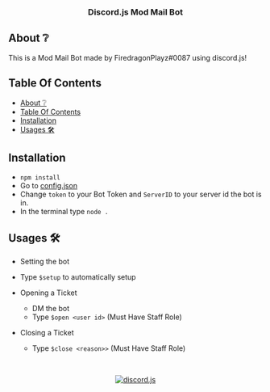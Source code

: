 <div align="center">
  <p>
    <h3>Discord.js Mod Mail Bot
  </p>
</div>

## About ❔

This is a Mod Mail Bot made by FiredragonPlayz#0087 using discord.js!


## Table Of Contents

- [About ❔](#about-)
- [Table Of Contents](#table-of-contents)
- [Installation](#installation)
- [Usages 🛠](#usages-)


## Installation 

- `npm install` 
- Go to [config.json](config.json)
- Change `token` to your Bot Token and `ServerID` to your server id the bot is in.
- In the terminal type `node .`

## Usages 🛠

- Setting the bot
 - Type `$setup` to automatically setup

- Opening a Ticket
  - DM the bot
  - Type `$open <user id>` (Must Have Staff Role) 

- Closing a Ticket
  - Type `$close <reason>>` (Must Have Staff Role)


<div align="center">
  <br />
  <p>
    <a href="https://cdn.discordapp.com/emojis/798283025183801374.png"><img src="https://github.com/FiredragonPlayz"alt="discord.js" /></a>
  </p>
</div>